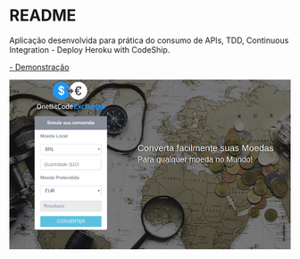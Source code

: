 # README
Aplicação desenvolvida para prática do consumo de APIs, TDD, Continuous Integration - Deploy Heroku with CodeShip.

[- Demonstração](http://currency-converter-mjr.herokuapp.com)

![demonstração](https://github.com/mjunior/currency-converter/blob/master/public/demo1.png?raw=true)
